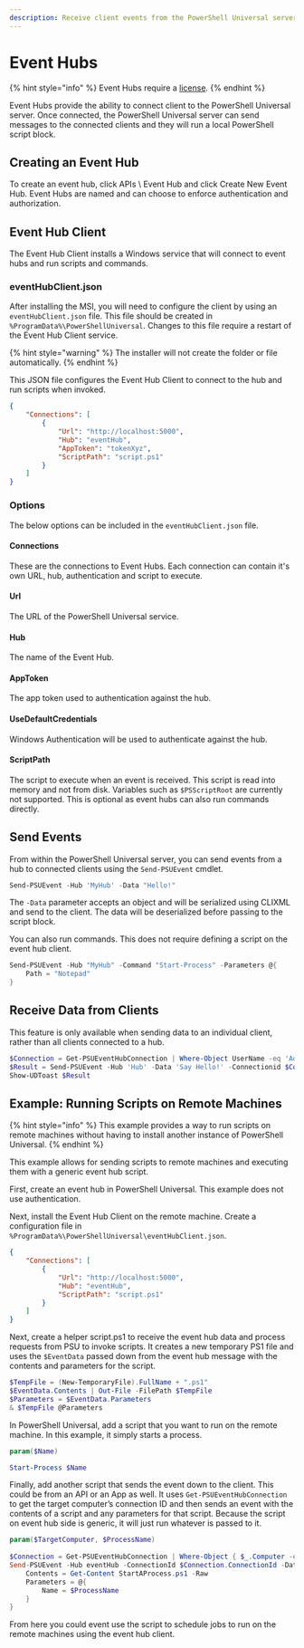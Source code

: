 ```yaml
---
description: Receive client events from the PowerShell Universal server.
---
```


# Event Hubs

{% hint style="info" %}
Event Hubs require a [license](../licensing.md).&#x20;
{% endhint %}

Event Hubs provide the ability to connect client to the PowerShell Universal server. Once connected, the PowerShell Universal server can send messages to the connected clients and they will run a local PowerShell script block.

## Creating an Event Hub

To create an event hub, click APIs \ Event Hub and click Create New Event Hub. Event Hubs are named and can choose to enforce authentication and authorization.

## Event Hub Client

The Event Hub Client installs a Windows service that will connect to event hubs and run scripts and commands.

### eventHubClient.json

After installing the MSI, you will need to configure the client by using an `eventHubClient.json` file. This file should be created in `%ProgramData%\PowerShellUniversal`. Changes to this file require a restart of the Event Hub Client service.

{% hint style="warning" %}
The installer will not create the folder or file automatically.&#x20;
{% endhint %}

This JSON file configures the Event Hub Client to connect to the hub and run scripts when invoked.

```json
{
    "Connections": [
        {
            "Url": "http://localhost:5000",
            "Hub": "eventHub",
            "AppToken": "tokenXyz",
            "ScriptPath": "script.ps1"
        }
    ]
}
```

### Options

The below options can be included in the `eventHubClient.json` file.

#### Connections

These are the connections to Event Hubs. Each connection can contain it's own URL, hub, authentication and script to execute.

#### Url

The URL of the PowerShell Universal service.

#### Hub

The name of the Event Hub.

#### AppToken

The app token used to authentication against the hub.

#### UseDefaultCredentials

Windows Authentication will be used to authenticate against the hub.

#### ScriptPath

The script to execute when an event is received. This script is read into memory and not from disk. Variables such as `$PSScriptRoot` are currently not supported. This is optional as event hubs can also run commands directly.

## Send Events

From within the PowerShell Universal server, you can send events from a hub to connected clients using the `Send-PSUEvent` cmdlet.

```powershell
Send-PSUEvent -Hub 'MyHub' -Data "Hello!"
```

The `-Data` parameter accepts an object and will be serialized using CLIXML and send to the client. The data will be deserialized before passing to the script block.

You can also run commands. This does not require defining a script on the event hub client.&#x20;

```powershell
Send-PSUEvent -Hub "MyHub" -Command "Start-Process" -Parameters @{
    Path = "Notepad"
}
```

## Receive Data from Clients

This feature is only available when sending data to an individual client, rather than all clients connected to a hub.

```powershell
$Connection = Get-PSUEventHubConnection | Where-Object UserName -eq 'Admin'
$Result = Send-PSUEvent -Hub 'Hub' -Data 'Say Hello!' -Connectionid $Connection.ConnectionId
Show-UDToast $Result
```

## Example: Running Scripts on Remote Machines

{% hint style="info" %}
This example provides a way to run scripts on remote machines without having to install another instance of PowerShell Universal.
{% endhint %}

This example allows for sending scripts to remote machines and executing them with a generic event hub script.&#x20;

First, create an event hub in PowerShell Universal.  This example does not use authentication.

Next, install the Event Hub Client on the remote machine. Create a configuration file in `%ProgramData%\PowerShellUniversal\eventHubClient.json`.

```json
{
    "Connections": [
        {
            "Url": "http://localhost:5000",
            "Hub": "eventHub",
            "ScriptPath": "script.ps1"
        }
    ]
}
```

Next, create a helper script.ps1 to receive the event hub data and process requests from PSU to invoke scripts. It creates a new temporary PS1 file and uses the `$EventData` passed down from the event hub message with the contents and parameters for the script.&#x20;

```powershell
$TempFile = (New-TemporaryFile).FullName + ".ps1"
$EventData.Contents | Out-File -FilePath $TempFile
$Parameters = $EventData.Parameters
& $TempFile @Parameters
```

In PowerShell Universal, add a script that you want to run on the remote machine. In this example, it simply starts a process.

```powershell
param($Name)

Start-Process $Name
```

Finally, add another script that sends the event down to the client. This could be from an API or an App as well. It uses `Get-PSUEventHubConnection` to get the target computer’s connection ID and then sends an event with the contents of a script and any parameters for that script. Because the script on event hub side is generic, it will just run whatever is passed to it.

```powershell
param($TargetComputer, $ProcessName)
 
$Connection = Get-PSUEventHubConnection | Where-Object { $_.Computer -eq $TargetComputer -and -not $_.Disconnected } | Select-Object -First 1
Send-PSUEvent -Hub eventHub -ConnectionId $Connection.ConnectionId -Data @{
    Contents = Get-Content StartAProcess.ps1 -Raw
    Parameters = @{
        Name = $ProcessName
    }
}
```

From here you could event use the script to schedule jobs to run on the remote machines using the event hub client.&#x20;



&#x20;

